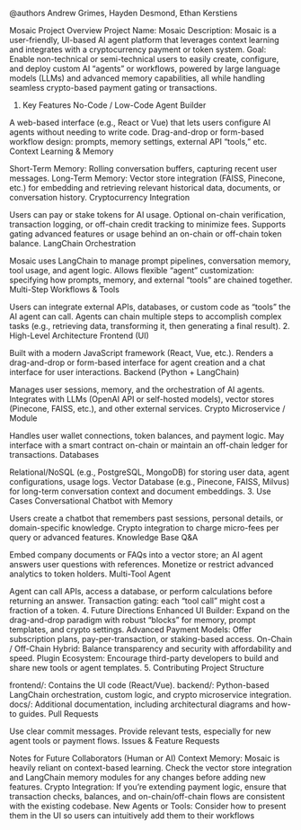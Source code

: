 @authors Andrew Grimes, Hayden Desmond, Ethan Kerstiens

Mosaic Project Overview
Project Name: Mosaic
Description: Mosaic is a user-friendly, UI-based AI agent platform that leverages context learning and integrates with a cryptocurrency payment or token system.
Goal: Enable non-technical or semi-technical users to easily create, configure, and deploy custom AI “agents” or workflows, powered by large language models (LLMs) and advanced memory capabilities, all while handling seamless crypto-based payment gating or transactions.

1. Key Features
No-Code / Low-Code Agent Builder

A web-based interface (e.g., React or Vue) that lets users configure AI agents without needing to write code.
Drag-and-drop or form-based workflow design: prompts, memory settings, external API “tools,” etc.
Context Learning & Memory

Short-Term Memory: Rolling conversation buffers, capturing recent user messages.
Long-Term Memory: Vector store integration (FAISS, Pinecone, etc.) for embedding and retrieving relevant historical data, documents, or conversation history.
Cryptocurrency Integration

Users can pay or stake tokens for AI usage.
Optional on-chain verification, transaction logging, or off-chain credit tracking to minimize fees.
Supports gating advanced features or usage behind an on-chain or off-chain token balance.
LangChain Orchestration

Mosaic uses LangChain to manage prompt pipelines, conversation memory, tool usage, and agent logic.
Allows flexible “agent” customization: specifying how prompts, memory, and external “tools” are chained together.
Multi-Step Workflows & Tools

Users can integrate external APIs, databases, or custom code as “tools” the AI agent can call.
Agents can chain multiple steps to accomplish complex tasks (e.g., retrieving data, transforming it, then generating a final result).
2. High-Level Architecture
Frontend (UI)

Built with a modern JavaScript framework (React, Vue, etc.).
Renders a drag-and-drop or form-based interface for agent creation and a chat interface for user interactions.
Backend (Python + LangChain)

Manages user sessions, memory, and the orchestration of AI agents.
Integrates with LLMs (OpenAI API or self-hosted models), vector stores (Pinecone, FAISS, etc.), and other external services.
Crypto Microservice / Module

Handles user wallet connections, token balances, and payment logic.
May interface with a smart contract on-chain or maintain an off-chain ledger for transactions.
Databases

Relational/NoSQL (e.g., PostgreSQL, MongoDB) for storing user data, agent configurations, usage logs.
Vector Database (e.g., Pinecone, FAISS, Milvus) for long-term conversation context and document embeddings.
3. Use Cases
Conversational Chatbot with Memory

Users create a chatbot that remembers past sessions, personal details, or domain-specific knowledge.
Crypto integration to charge micro-fees per query or advanced features.
Knowledge Base Q&A

Embed company documents or FAQs into a vector store; an AI agent answers user questions with references.
Monetize or restrict advanced analytics to token holders.
Multi-Tool Agent

Agent can call APIs, access a database, or perform calculations before returning an answer.
Transaction gating: each “tool call” might cost a fraction of a token.
4. Future Directions
Enhanced UI Builder: Expand on the drag-and-drop paradigm with robust “blocks” for memory, prompt templates, and crypto settings.
Advanced Payment Models: Offer subscription plans, pay-per-transaction, or staking-based access.
On-Chain / Off-Chain Hybrid: Balance transparency and security with affordability and speed.
Plugin Ecosystem: Encourage third-party developers to build and share new tools or agent templates.
5. Contributing
Project Structure

frontend/: Contains the UI code (React/Vue).
backend/: Python-based LangChain orchestration, custom logic, and crypto microservice integration.
docs/: Additional documentation, including architectural diagrams and how-to guides.
Pull Requests

Use clear commit messages.
Provide relevant tests, especially for new agent tools or payment flows.
Issues & Feature Requests


Notes for Future Collaborators (Human or AI)
Context Memory: Mosaic is heavily reliant on context-based learning. Check the vector store integration and LangChain memory modules for any changes before adding new features.
Crypto Integration: If you’re extending payment logic, ensure that transaction checks, balances, and on-chain/off-chain flows are consistent with the existing codebase.
New Agents or Tools: Consider how to present them in the UI so users can intuitively add them to their workflows
